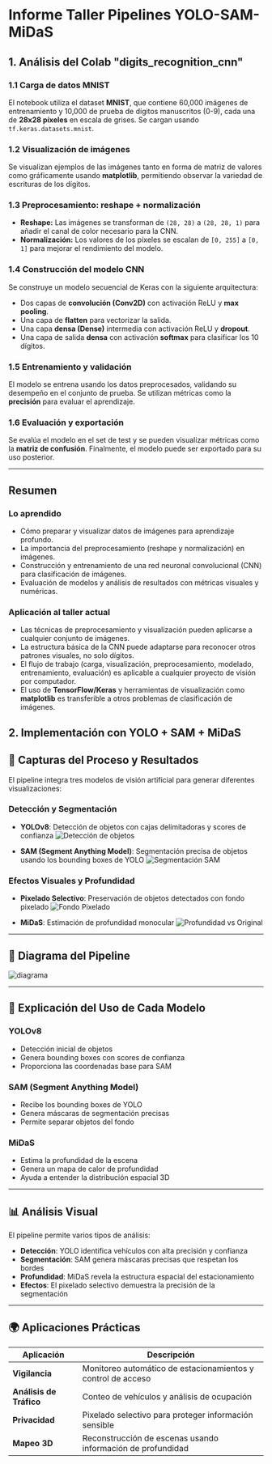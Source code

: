 # Informe Taller Pipelines YOLO-SAM-MiDaS

## 1. Análisis del Colab "digits_recognition_cnn"

### 1.1 Carga de datos MNIST

El notebook utiliza el dataset **MNIST**, que contiene 60,000 imágenes de entrenamiento y 10,000 de prueba de dígitos manuscritos (0-9), cada una de **28x28 píxeles** en escala de grises. Se cargan usando `tf.keras.datasets.mnist`.

### 1.2 Visualización de imágenes

Se visualizan ejemplos de las imágenes tanto en forma de matriz de valores como gráficamente usando **matplotlib**, permitiendo observar la variedad de escrituras de los dígitos.

### 1.3 Preprocesamiento: reshape + normalización

* **Reshape:** Las imágenes se transforman de `(28, 28)` a `(28, 28, 1)` para añadir el canal de color necesario para la CNN.
* **Normalización:** Los valores de los píxeles se escalan de `[0, 255]` a `[0, 1]` para mejorar el rendimiento del modelo.

### 1.4 Construcción del modelo CNN

Se construye un modelo secuencial de Keras con la siguiente arquitectura:

* Dos capas de **convolución (Conv2D)** con activación ReLU y **max pooling**.
* Una capa de **flatten** para vectorizar la salida.
* Una capa **densa (Dense)** intermedia con activación ReLU y **dropout**.
* Una capa de salida **densa** con activación **softmax** para clasificar los 10 dígitos.

### 1.5 Entrenamiento y validación

El modelo se entrena usando los datos preprocesados, validando su desempeño en el conjunto de prueba. Se utilizan métricas como la **precisión** para evaluar el aprendizaje.

### 1.6 Evaluación y exportación

Se evalúa el modelo en el set de test y se pueden visualizar métricas como la **matriz de confusión**. Finalmente, el modelo puede ser exportado para su uso posterior.

---

## Resumen

### Lo aprendido

* Cómo preparar y visualizar datos de imágenes para aprendizaje profundo.
* La importancia del preprocesamiento (reshape y normalización) en imágenes.
* Construcción y entrenamiento de una red neuronal convolucional (CNN) para clasificación de imágenes.
* Evaluación de modelos y análisis de resultados con métricas visuales y numéricas.

### Aplicación al taller actual

* Las técnicas de preprocesamiento y visualización pueden aplicarse a cualquier conjunto de imágenes.
* La estructura básica de la CNN puede adaptarse para reconocer otros patrones visuales, no solo dígitos.
* El flujo de trabajo (carga, visualización, preprocesamiento, modelado, entrenamiento, evaluación) es aplicable a cualquier proyecto de visión por computador.
* El uso de **TensorFlow/Keras** y herramientas de visualización como **matplotlib** es transferible a otros problemas de clasificación de imágenes.


## 2. Implementación con YOLO + SAM + MiDaS

## 📸 Capturas del Proceso y Resultados

El pipeline integra tres modelos de visión artificial para generar diferentes visualizaciones:

### Detección y Segmentación
- **YOLOv8**: Detección de objetos con cajas delimitadoras y scores de confianza
![Detección de objetos](outputs/bounding_boxes.png)

- **SAM (Segment Anything Model)**: Segmentación precisa de objetos usando los bounding boxes de YOLO
![Segmentación SAM](outputs/segmentacion.png)

### Efectos Visuales y Profundidad
- **Pixelado Selectivo**: Preservación de objetos detectados con fondo pixelado
![Fondo Pixelado](outputs/fondo_pixelado.png)

- **MiDaS**: Estimación de profundidad monocular
![Profundidad vs Original](outputs/original_vs_heatmap.png)

---

## 🧩 Diagrama del Pipeline

![diagrama](diagram.png)

---

## 🧠 Explicación del Uso de Cada Modelo

### YOLOv8
- Detección inicial de objetos
- Genera bounding boxes con scores de confianza
- Proporciona las coordenadas base para SAM

### SAM (Segment Anything Model)
- Recibe los bounding boxes de YOLO
- Genera máscaras de segmentación precisas
- Permite separar objetos del fondo

### MiDaS
- Estima la profundidad de la escena
- Genera un mapa de calor de profundidad
- Ayuda a entender la distribución espacial 3D

---

## 📊 Análisis Visual

El pipeline permite varios tipos de análisis:

- **Detección**: YOLO identifica vehículos con alta precisión y confianza
- **Segmentación**: SAM genera máscaras precisas que respetan los bordes
- **Profundidad**: MiDaS revela la estructura espacial del estacionamiento
- **Efectos**: El pixelado selectivo demuestra la precisión de la segmentación

---

## 🌍 Aplicaciones Prácticas

| Aplicación | Descripción |
|------------|-------------|
| **Vigilancia** | Monitoreo automático de estacionamientos y control de acceso |
| **Análisis de Tráfico** | Conteo de vehículos y análisis de ocupación |
| **Privacidad** | Pixelado selectivo para proteger información sensible |
| **Mapeo 3D** | Reconstrucción de escenas usando información de profundidad |